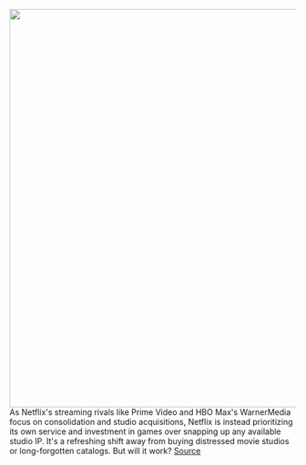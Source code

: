 <img src='https://cdn.vox-cdn.com/thumbor/kBOc3VtDxt791Hfe3MOZVV1cfq8=/0x0:2040x1360/1200x800/filters:focal(784x445:1110x771)/cdn.vox-cdn.com/uploads/chorus_image/image/69613288/netflix-stock-0883.0.0.jpg' width='700px' /><br/>
As Netflix's streaming rivals like Prime Video and HBO Max's WarnerMedia focus on consolidation and studio acquisitions, Netflix is instead prioritizing its own service and investment in games over snapping up any available studio IP. It's a refreshing shift away from buying distressed movie studios or long-forgotten catalogs. But will it work?
<a href='https://www.theverge.com/22587048/netflix-mobile-games-streaming-wars'> Source <a/>